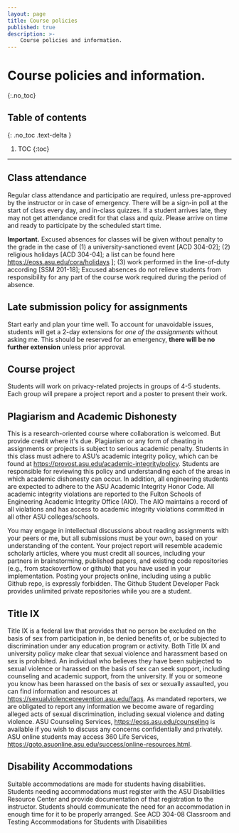 ```yaml
---
layout: page
title: Course policies
published: true
description: >-
    Course policies and information.
---
```


# Course policies and information.
{:.no_toc}

## Table of contents
{: .no_toc .text-delta }

1. TOC
{:toc}

---

## Class attendance
Regular class attendance and participatio are required, unless pre-approved by the instructor or in case of emergency. There will be a sign-in poll at the start of class every day, and in-class quizzes. If a student arrives late, they may not get attendance credit for that class and quiz. Please arrive on time and ready to participate by the scheduled start time. 


**Important.** Excused absences for classes will be given without penalty to the grade in the case of (1) a university-sanctioned event [ACD 304-02]; (2) religious holidays [ACD 304-04]; a list can be found here https://eoss.asu.edu/cora/holidays ]; (3) work performed in the line-of-duty according [SSM 201-18]; Excused absences do not relieve students from responsibility for any part of the course work required during the period of absence.

## Late submission policy for assignments
Start early and plan your time well. To account for unavoidable issues, students will get a 2-day extensions for *one of the assignments* without asking me. This should be reserved for an emergency, **there will be no further extension** unless prior approval. 

## Course project
Students will work on privacy-related projects in groups of 4-5 students. Each group will prepare a project report and a poster to present their work.

## Plagiarism and Academic Dishonesty
This is a research-oriented course where collaboration is welcomed. But provide credit where it's due.
Plagiarism or any form of cheating in assignments or projects is subject to serious academic penalty. Students in this class must adhere to ASU’s academic integrity policy, which can be found at https://provost.asu.edu/academic-integrity/policy. Students are responsible for reviewing this policy and understanding each of the areas in which academic dishonesty can occur. In addition, all engineering students are expected to adhere to the ASU Academic Integrity Honor Code. All academic integrity violations are reported to the Fulton Schools of Engineering Academic Integrity Office (AIO). The AIO maintains a record of all violations and has access to academic integrity violations committed in all other ASU colleges/schools.

You may engage in intellectual discussions about reading assignments with your peers or me, but all submissions must be your own, based on your understanding of the content. Your project report will resemble academic scholarly articles, where you must credit all sources, including your partners in brainstorming, published papers, and existing code repositories (e.g., from stackoverflow or github) that you have used in your implementation. Posting your projects online, including using a public Github repo, is expressly forbidden. The Github Student Developer Pack provides unlimited private repositories while you are a student.

## Title IX
Title IX is a federal law that provides that no person be excluded on the basis of sex from participation in, be denied benefits of, or be subjected to discrimination under any education program or activity. Both Title IX and university policy make clear that sexual violence and harassment based on sex is prohibited. An individual who believes they have been subjected to sexual violence or harassed on the basis of sex can seek support, including counseling and academic support, from the university. If you or someone you know has been harassed on the basis of sex or sexually assaulted, you can find information and resources at https://sexualviolenceprevention.asu.edu/faqs.
As mandated reporters, we are obligated to report any information we become aware of regarding alleged acts of sexual discrimination, including sexual violence and dating violence. ASU Counseling Services, https://eoss.asu.edu/counseling is available if you wish to discuss any concerns confidentially and privately. ASU online students may access 360 Life Services, https://goto.asuonline.asu.edu/success/online-resources.html.

## Disability Accommodations
Suitable accommodations are made for students having disabilities. Students needing accommodations must register with the ASU Disabilities Resource Center and provide documentation of that registration to the instructor. Students should communicate the need for an accommodation in enough time for it to be properly arranged. See ACD 304-08 Classroom and Testing Accommodations for Students with Disabilities
